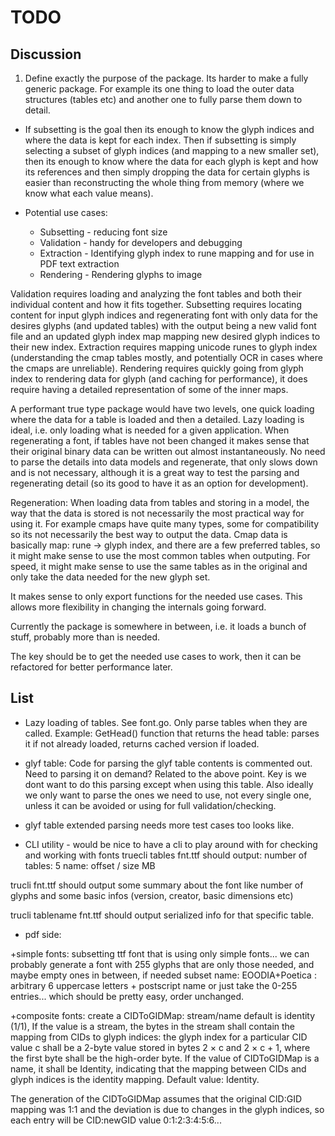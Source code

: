 # TODO

## Discussion
1. Define exactly the purpose of the package. Its harder to make a fully generic package.  For example its one thing
to load the outer data structures (tables etc) and another one to fully parse them down to detail.

- If subsetting is the goal then its enough to know the glyph indices and where the data is kept for each index.
Then if subsetting is simply selecting a subset of glyph indices (and mapping to a new smaller set), then its
enough to know where the data for each glyph is kept and how its references and then simply dropping the data
for certain glyphs is easier than reconstructing the whole thing from memory (where we know what each value means).

- Potential use cases:
  - Subsetting - reducing font size
  - Validation - handy for developers and debugging
  - Extraction - Identifying glyph index to rune mapping and for use in PDF text extraction
  - Rendering - Rendering glyphs to image

Validation requires loading and analyzing the font tables and both their individual content and how it
fits together.  Subsetting requires locating content for input glyph indices and regenerating font with
only data for the desires glyphs (and updated tables) with the output being a new valid font file and 
an updated glyph index map mapping new desired glyph indices to their new index.
Extraction requires mapping unicode runes to glyph index (understanding the cmap tables mostly, and potentially
OCR in cases where the cmaps are unreliable).
Rendering requires quickly going from glyph index to rendering data for glyph (and caching for performance),
it does require having a detailed representation of some of the inner maps.

A performant true type package would have two levels, one quick loading where the data for a table is loaded
and then a detailed.  Lazy loading is ideal, i.e. only loading what is needed for a given application.
When regenerating a font, if tables have not been changed it makes sense that their original binary data
can be written out almost instantaneously.  No need to parse the details into data models and regenerate,
that only slows down and is not necessary, although it is a great way to test the parsing and regenerating
detail (so its good to have it as an option for development).

Regeneration: When loading data from tables and storing in a model, the way that the data is stored is not
necessarily the most practical way for using it.  For example cmaps have quite many types, some for compatibility
so its not necessarily the best way to output the data.  Cmap data is basically map: rune -> glyph index, and
there are a few preferred tables, so it might make sense to use the most common tables when outputing.
For speed, it might make sense to use the same tables as in the original and only take the data needed
for the new glyph set.

It makes sense to only export functions for the needed use cases. This allows more flexibility in changing
the internals going forward.

Currently the package is somewhere in between, i.e. it loads a bunch of stuff, probably more than is needed.

The key should be to get the needed use cases to work, then it can be refactored for better performance
later.

## List

- Lazy loading of tables.  See font.go.  Only parse tables when they are called.  Example:
GetHead() function that returns the head table: parses it if not already loaded, returns cached version if loaded.

- glyf table: Code for parsing the glyf table contents is commented out.  Need to parsing it on demand?
Related to the above point.
Key is we dont want to do this parsing except when using this table.
Also ideally we only want to parse the ones we need to use, not every single one, unless
it can be avoided or using for full validation/checking.

- glyf table extended parsing needs more test cases too looks like.

- CLI utility - would be nice to have a cli to play around with for checking and working with fonts
truecli tables fnt.ttf should output:
number of tables: 5
name: offset / size MB

trucli fnt.ttf should output some summary about the font
like number of glyphs
and some basic infos (version, creator, basic dimensions etc)

trucli tablename fnt.ttf should output serialized info for that specific table.


- pdf side:


+simple fonts:
subsetting ttf font that is using only simple fonts...  we can probably
generate a font with 255 glyphs that are only those needed, and maybe empty ones in between,
if needed
subset name: EOODIA+Poetica : arbitrary 6 uppercase letters + postscript name
or just take the 0-255 entries... which should be pretty easy, order unchanged.

+composite fonts:
create a CIDToGIDMap: stream/name
default is identity (1/1),
If the value is a stream, the bytes in the stream
shall contain the mapping from CIDs to glyph indices: the glyph index
for a particular CID value c shall be a 2-byte value stored in bytes
2 × c and 2 × c + 1, where the first byte shall be the high-order byte.
If the value of CIDToGIDMap is a name, it shall be Identity,
indicating that the mapping between CIDs and glyph indices is the
identity mapping. Default value: Identity.

The generation of the CIDToGIDMap assumes that the original CID:GID mapping was 1:1
and the deviation is due to changes in the glyph indices, so each entry will
be CID:newGID value
0:1:2:3:4:5:6...





